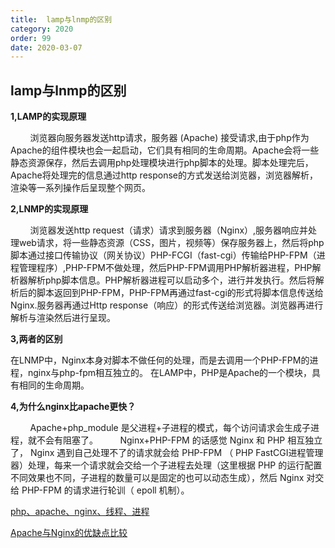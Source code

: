 ```yaml
---
title:  lamp与lnmp的区别
category: 2020
order: 99
date: 2020-03-07
---
```


<h2>lamp与lnmp的区别</h2>

**1,LAMP的实现原理**

&nbsp;&nbsp;&nbsp;&nbsp;&nbsp;&nbsp;&nbsp;&nbsp;浏览器向服务器发送http请求，服务器 (Apache) 接受请求,由于php作为Apache的组件模块也会一起启动，它们具有相同的生命周期。Apache会将一些静态资源保存，然后去调用php处理模块进行php脚本的处理。脚本处理完后，Apache将处理完的信息通过http response的方式发送给浏览器，浏览器解析，渲染等一系列操作后呈现整个网页。

**2,LNMP的实现原理**

&nbsp;&nbsp;&nbsp;&nbsp;&nbsp;&nbsp;&nbsp;&nbsp;浏览器发送http request（请求）请求到服务器（Nginx）,服务器响应并处理web请求，将一些静态资源（CSS，图片，视频等）保存服务器上，然后将php脚本通过接口传输协议（网关协议）PHP-FCGI（fast-cgi）传输给PHP-FPM（进程管理程序）,PHP-FPM不做处理，然后PHP-FPM调用PHP解析器进程，PHP解析器解析php脚本信息。PHP解析器进程可以启动多个，进行并发执行。然后将解析后的脚本返回到PHP-FPM，PHP-FPM再通过fast-cgi的形式将脚本信息传送给Nginx.服务器再通过Http response（响应）的形式传送给浏览器。浏览器再进行解析与渲染然后进行呈现。

**3,两者的区别**

在LNMP中，Nginx本身对脚本不做任何的处理，而是去调用一个PHP-FPM的进程，nginx与php-fpm相互独立的。 
在LAMP中，PHP是Apache的一个模块，具有相同的生命周期。

**4,为什么nginx比apache更快？**

&nbsp;&nbsp;&nbsp;&nbsp;&nbsp;&nbsp;&nbsp;&nbsp;Apache+php_module 是父进程+子进程的模式，每个访问请求会生成子进程，就不会有阻塞了。
&nbsp;&nbsp;&nbsp;&nbsp;&nbsp;&nbsp;&nbsp;&nbsp;Nginx+PHP-FPM 的话感觉 Nginx 和 PHP 相互独立了， Nginx 遇到自己处理不了的请求就会给 PHP-FPM （ PHP FastCGI进程管理器）处理，每来一个请求就会交给一个子进程去处理（这里根据 PHP 的运行配置不同效果也不同，子进程的数量可以是固定的也可以动态生成），然后 Nginx 对交给 PHP-FPM 的请求进行轮训（ epoll 机制）。

[php、apache、nginx、线程、进程](http://blog.sina.com.cn/s/blog_15ebf299a0102xnml.html "php、apache、nginx、线程、进程")

[Apache与Nginx的优缺点比较](https://www.cnblogs.com/jingzhishen/p/3994217.html)
